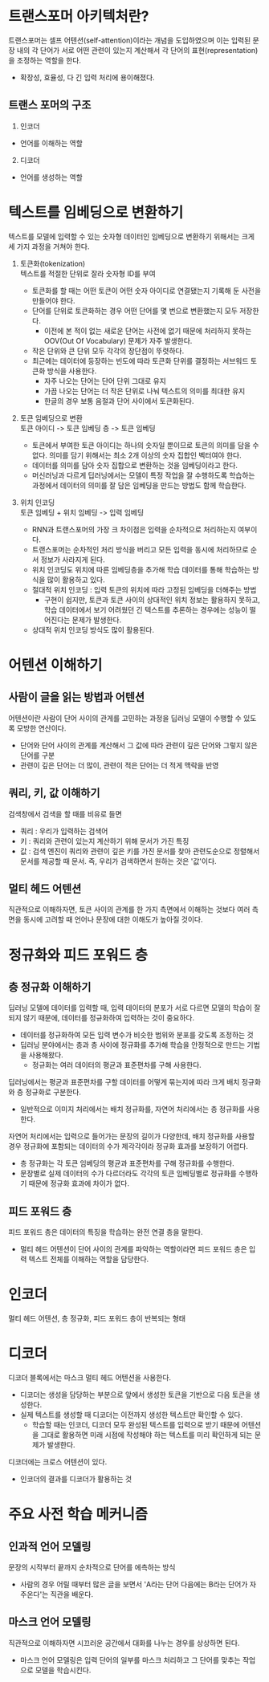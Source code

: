 # 트랜스포머 아키텍처란?
트랜스포머는 셀프 어텐션(self-attention)이라는 개념을 도입하였으며 이는 입력된 문장 내의 각 단어가 서로 어떤 관련이 있는지 계산해서 각 단어의 표현(representation)을 조정하는 역할을 한다.
- 확장성, 효율성, 다 긴 입력 처리에 용이해졌다.

## 트랜스 포머의 구조
1. 인코더
- 언어를 이해하는 역할
2. 디코더
- 언어를 생성하는 역할

# 텍스트를 임베딩으로 변환하기
텍스트를 모델에 입력할 수 있는 숫자형 데이터인 임베딩으로 변환하기 위해서는 크게 세 가지 과정을 거쳐야 한다.  

1. 토큰화(tokenization)  
텍스트를 적절한 단위로 잘라 숫자형 ID를 부여
    - 토큰화를 할 때는 어떤 토큰이 어떤 숫자 아이디로 연결됐는지 기록해 둔 사전을 만들어야 한다.
    - 단어를 단위로 토큰화하는 경우 어떤 단어를 몇 번으로 변환했는지 모두 저장한다.
        - 이전에 본 적이 없는 새로운 단어는 사전에 없기 때문에 처리하지 못하는 OOV(Out Of Vocabulary) 문제가 자주 발생한다.
    - 작은 단위와 큰 단위 모두 각각의 장단점이 뚜렷하다.
    - 최근에는 데이터에 등장하는 빈도에 따라 토큰화 단위를 결정하는 서브워드 토큰화 방식을 사용한다.
        - 자주 나오는 단어는 단어 단위 그대로 유지
        - 가끔 나오는 단어는 더 작은 단위로 나눠 텍스트의 의미를 최대한 유지
        - 한글의 경우 보통 음절과 단어 사이에서 토큰화된다.

2. 토큰 임베딩으로 변환  
토큰 아이디 -> 토큰 임베딩 층 -> 토큰 임베딩
    - 토큰에서 부여한 토큰 아이디는 하나의 숫자일 뿐이므로 토큰의 의미를 담을 수 없다. 의미를 담기 위해서는 최소 2개 이상의 숫자 집합인 벡터여야 한다.
    - 데이터를 의미를 담아 숫자 집합으로 변환하는 것을 임베딩이라고 한다.
    - 머신러닝과 다르게 딥러닝에서는 모델이 특정 작업을 잘 수행하도록 학습하는 과정에서 데이터의 의미를 잘 담은 임베딩을 만드는 방법도 함께 학습한다.

3. 위치 인코딩  
토큰 임베딩 + 위치 임베딩 -> 입력 임베딩
    - RNN과 트랜스포머의 가장 크 차이점은 입력을 순차적으로 처리하는지 여부이다.
    - 트랜스포머는 순차적인 처리 방식을 버리고 모든 입력을 동시에 처리하므로 순서 정보가 사라지게 된다.
    - 위치 인코딩도 위치에 따른 임베딩층을 추가해 학습 데이터를 통해 학습하는 방식을 많이 활용하고 있다.
    - 절대적 위치 인코딩 : 입력 토큰의 위치에 따라 고정된 임베딩을 더해주는 방법
        - 구현이 쉽지만, 토큰과 토큰 사이의 상대적인 위치 정보는 활용하지 못하고, 학습 데이터에서 보기 어려웠던 긴 텍스트를 추론하는 경우에는 성능이 떨어진다는 문제가 발생한다.
    - 상대적 위치 인코딩 방식도 많이 활용된다.

# 어텐션 이해하기

## 사람이 글을 읽는 방법과 어텐션
어텐션이란 사람이 단어 사이의 관게를 고민하는 과정을 딥러닝 모델이 수행할 수 있도록 모방한 연산이다.  
- 단어와 단어 사이의 관계를 계산해서 그 값에 따라 관련이 깊은 단어와 그렇지 않은 단어를 구분
- 관련이 깊은 단어는 더 많이, 관련이 적은 단어는 더 적게 맥락을 반영

## 쿼리, 키, 값 이해하기
검색창에서 검색을 할 때를 비유로 들면
- 쿼리 : 우리가 입력하는 검색어
- 키 : 쿼리와 관련이 있는지 계산하기 위해 문서가 가진 특징
- 값 : 검색 엔진이 쿼리와 관련이 깊은 키를 가진 문서를 찾아 관련도순으로 정렬해서 문서를 제공할 때 문서. 즉, 우리가 검색하면서 원하는 것은 '값'이다.

## 멀티 헤드 어텐션
직관적으로 이해하자면, 토큰 사이의 관계를 한 가지 측면에서 이해하는 것보다 여러 측면을 동시에 고려할 때 언어나 문장에 대한 이해도가 높아질 것이다.


# 정규화와 피드 포워드 층

## 층 정규화 이해하기
딥러닝 모델에 데이터를 입력할 때, 입력 데이터의 분포가 서로 다르면 모델의 학습이 잘되지 않기 때문에, 데이터를 정규화하여 입력하는 것이 중요하다.
- 데이터를 정규화하여 모든 입력 변수가 비슷한 범위와 분포를 갖도록 조정하는 것
- 딥러닝 분야에서는 층과 층 사이에 정규화를 추가해 학습을 안정적으로 만드는 기법을 사용해왔다.
    - 정규화는 여러 데이터의 평균과 표준편차를 구해 사용한다.

딥러닝에서는 평균과 표준편차를 구할 데이터를 어떻게 묶는지에 따라 크게 배치 정규화와 층 정규화로 구분한다.
- 일반적으로 이미지 처리에서는 배치 정규화를, 자연어 처리에서는 층 정규화를 사용한다.

자연어 처리에서는 입력으로 들어가는 문장의 길이가 다양한데, 배치 정규화를 사용할 경우 정규화에 포함되는 데이터의 수가 제각각이라 정규화 효과를 보장하기 어렵다.
- 층 정규화는 각 토큰 임베딩의 평균과 표준편차를 구해 정규화를 수행한다.
- 문장별로 실제 데이터의 수가 다르더라도 각각의 토큰 임베딩별로 정규화를 수행하기 때문에 정규화 효과에 차이가 없다.

## 피드 포워드 층
피드 포워드 층은 데이터의 특징을 학습하는 완전 연결 층을 말한다.
- 멀티 헤드 어텐션이 단어 사이의 관계를 파악하는 역할이라면 피드 포워드 층은 입력 텍스트 전체를 이해하는 역할을 담당한다.


# 인코더
멀티 헤드 어텐션, 층 정규화, 피드 포워드 층이 반복되는 형태


# 디코더
디코더 블록에서는 마스크 멀티 헤드 어텐션을 사용한다.
- 디코더는 생성을 담당하는 부분으로 앞에서 생성한 토큰을 기반으로 다음 토큰을 생성한다.
- 실제 텍스트를 생성할 때 디코더는 이전까지 생성한 텍스트만 확인할 수 있다.
    - 학습할 때는 인코더, 디코더 모두 완성된 텍스트를 입력으로 받기 때문에 어텐션을 그대로 활용하면 미래 시점에 작성해야 하는 텍스트를 미리 확인하게 되는 문제가 발생한다.  

디코더에는 크로스 어텐션이 있다.
- 인코더의 결과를 디코더가 활용하는 것


# 주요 사전 학습 메커니즘

## 인과적 언어 모델링
문장의 시작부터 끝까지 순차적으로 단어를 에측하는 방식
- 사람의 경우 어릴 때부터 많은 글을 보면서 'A라는 단어 다음에는 B라는 단어가 자주온다'는 직관을 배운다.

## 마스크 언어 모델링
직관적으로 이해하자면 시끄러운 공간에서 대화를 나누는 경우를 상상하면 된다.
- 마스크 언어 모델링은 입력 단어의 일부를 마스크 처리하고 그 단어를 맞추는 작업으로 모델을 학습시킨다.